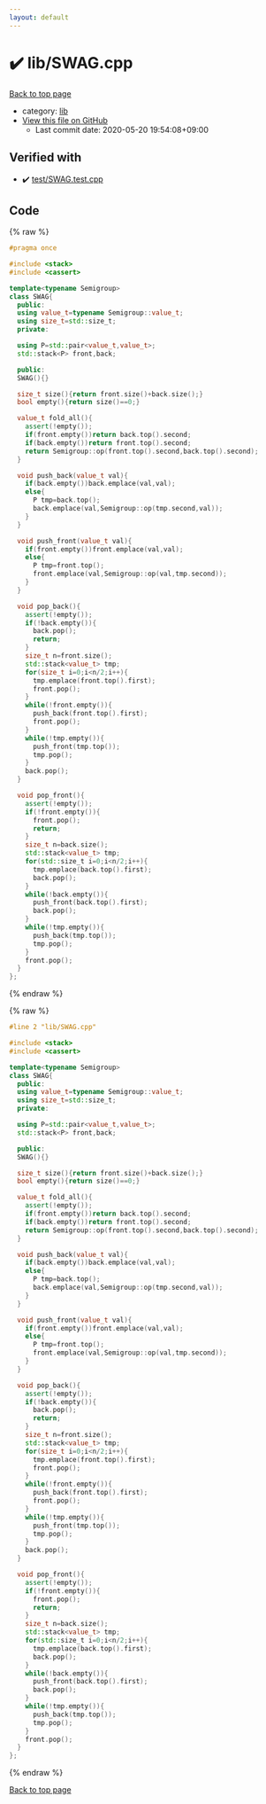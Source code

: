 ```yaml
---
layout: default
---
```


<!-- mathjax config similar to math.stackexchange -->
<script type="text/javascript" async
  src="https://cdnjs.cloudflare.com/ajax/libs/mathjax/2.7.5/MathJax.js?config=TeX-MML-AM_CHTML">
</script>
<script type="text/x-mathjax-config">
  MathJax.Hub.Config({
    TeX: { equationNumbers: { autoNumber: "AMS" }},
    tex2jax: {
      inlineMath: [ ['$','$'] ],
      processEscapes: true
    },
    "HTML-CSS": { matchFontHeight: false },
    displayAlign: "left",
    displayIndent: "2em"
  });
</script>

<script type="text/javascript" src="https://cdnjs.cloudflare.com/ajax/libs/jquery/3.4.1/jquery.min.js"></script>
<script src="https://cdn.jsdelivr.net/npm/jquery-balloon-js@1.1.2/jquery.balloon.min.js" integrity="sha256-ZEYs9VrgAeNuPvs15E39OsyOJaIkXEEt10fzxJ20+2I=" crossorigin="anonymous"></script>
<script type="text/javascript" src="../../assets/js/copy-button.js"></script>
<link rel="stylesheet" href="../../assets/css/copy-button.css" />


# :heavy_check_mark: lib/SWAG.cpp

<a href="../../index.html">Back to top page</a>

* category: <a href="../../index.html#e8acc63b1e238f3255c900eed37254b8">lib</a>
* <a href="{{ site.github.repository_url }}/blob/master/lib/SWAG.cpp">View this file on GitHub</a>
    - Last commit date: 2020-05-20 19:54:08+09:00




## Verified with

* :heavy_check_mark: <a href="../../verify/test/SWAG.test.cpp.html">test/SWAG.test.cpp</a>


## Code

<a id="unbundled"></a>
{% raw %}
```cpp
#pragma once

#include <stack>
#include <cassert>

template<typename Semigroup>
class SWAG{
  public:
  using value_t=typename Semigroup::value_t;
  using size_t=std::size_t;
  private:

  using P=std::pair<value_t,value_t>;
  std::stack<P> front,back;

  public:
  SWAG(){}

  size_t size(){return front.size()+back.size();}
  bool empty(){return size()==0;}

  value_t fold_all(){
    assert(!empty());
    if(front.empty())return back.top().second;
    if(back.empty())return front.top().second;
    return Semigroup::op(front.top().second,back.top().second);
  }

  void push_back(value_t val){
    if(back.empty())back.emplace(val,val);
    else{
      P tmp=back.top();
      back.emplace(val,Semigroup::op(tmp.second,val));
    }
  }

  void push_front(value_t val){
    if(front.empty())front.emplace(val,val);
    else{
      P tmp=front.top();
      front.emplace(val,Semigroup::op(val,tmp.second));
    }
  }

  void pop_back(){
    assert(!empty());
    if(!back.empty()){
      back.pop();
      return;
    }
    size_t n=front.size();
    std::stack<value_t> tmp;
    for(size_t i=0;i<n/2;i++){
      tmp.emplace(front.top().first);
      front.pop();
    }
    while(!front.empty()){
      push_back(front.top().first);
      front.pop();
    }
    while(!tmp.empty()){
      push_front(tmp.top());
      tmp.pop();
    }
    back.pop();
  }

  void pop_front(){
    assert(!empty());
    if(!front.empty()){
      front.pop();
      return;
    }
    size_t n=back.size();
    std::stack<value_t> tmp;
    for(std::size_t i=0;i<n/2;i++){
      tmp.emplace(back.top().first);
      back.pop();
    }
    while(!back.empty()){
      push_front(back.top().first);
      back.pop();
    }
    while(!tmp.empty()){
      push_back(tmp.top());
      tmp.pop();
    }
    front.pop();
  }
};
```
{% endraw %}

<a id="bundled"></a>
{% raw %}
```cpp
#line 2 "lib/SWAG.cpp"

#include <stack>
#include <cassert>

template<typename Semigroup>
class SWAG{
  public:
  using value_t=typename Semigroup::value_t;
  using size_t=std::size_t;
  private:

  using P=std::pair<value_t,value_t>;
  std::stack<P> front,back;

  public:
  SWAG(){}

  size_t size(){return front.size()+back.size();}
  bool empty(){return size()==0;}

  value_t fold_all(){
    assert(!empty());
    if(front.empty())return back.top().second;
    if(back.empty())return front.top().second;
    return Semigroup::op(front.top().second,back.top().second);
  }

  void push_back(value_t val){
    if(back.empty())back.emplace(val,val);
    else{
      P tmp=back.top();
      back.emplace(val,Semigroup::op(tmp.second,val));
    }
  }

  void push_front(value_t val){
    if(front.empty())front.emplace(val,val);
    else{
      P tmp=front.top();
      front.emplace(val,Semigroup::op(val,tmp.second));
    }
  }

  void pop_back(){
    assert(!empty());
    if(!back.empty()){
      back.pop();
      return;
    }
    size_t n=front.size();
    std::stack<value_t> tmp;
    for(size_t i=0;i<n/2;i++){
      tmp.emplace(front.top().first);
      front.pop();
    }
    while(!front.empty()){
      push_back(front.top().first);
      front.pop();
    }
    while(!tmp.empty()){
      push_front(tmp.top());
      tmp.pop();
    }
    back.pop();
  }

  void pop_front(){
    assert(!empty());
    if(!front.empty()){
      front.pop();
      return;
    }
    size_t n=back.size();
    std::stack<value_t> tmp;
    for(std::size_t i=0;i<n/2;i++){
      tmp.emplace(back.top().first);
      back.pop();
    }
    while(!back.empty()){
      push_front(back.top().first);
      back.pop();
    }
    while(!tmp.empty()){
      push_back(tmp.top());
      tmp.pop();
    }
    front.pop();
  }
};

```
{% endraw %}

<a href="../../index.html">Back to top page</a>

